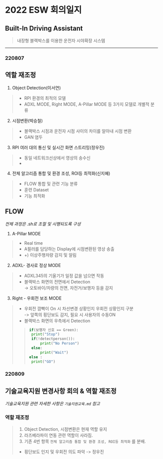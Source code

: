 # 2022 ESW 회의일지
## Built-In Driving Assistant
> 내장형 블랙박스를 이용한 운전자 시야확장 시스템
---
### **220807**
## 역할 재조정
1. Object Detection(이서연)
>   - RPI 환경의 최적의 모델
>   - ADXL MODE, Right MODE, A-Pillar MODE 등 3가지 모델로 개별적 분류
2. 시점변환(박승철)
>   - 블랙박스 시점과 운전자 시점 사이의 차이를 알아내 시점 변환
>   - GAN 염두
3. RPI 여러 대의 통신 및 실시간 화면 스트리밍(정우진)
>   - 동일 네트워크선상에서 영상의 송수신
>   - 
4. 전체 알고리즘 통합 및 환경 조성, ROI등 최적화(신지혜)
>   - FLOW 통합 및 관련 기능 분류
>   - 훈련 Dataset
>   - 기능 최적화

## FLOW
*전체 과정은 .sh로 조절 및 시행되도록 구성*
 1. A-Pillar MODE
> - Real time
> - A필러를 담당하는 Display에 시점변환된 영상 송출<br/>
> - +) 이상주행차량 감지 및 알림
 
 2. ADXL- 경사로 정상 MODE
> - ADXL345의 기울기가 일정 값을 넘으면 작동
> - 블랙박스 화면의 전면에서 Detection  
> -> 오토바이/차량의 전면, 자전거/보행자 등을 감지
 3. Right - 우회전 보조 MODE  
> - 우회전 깜빡이 On 시 차선변경 상황인지 우회전 상황인지 구분  
> -> 앞쪽의 횡단보도 감지, 필요 시 사용자의 수동ON
> - 블랙박스 화면의 우측에서 Detection
>> ``` python
>> if(보행자 신호 == Green):
>>  print("Stop")
>>  if(!detectperson()):
>>      print("No Person")
>>  else:
>>      print("Wait")
>> else :
>>  print("GO")
>>```

### **220809**
## 기술교육지원 변경사항 회의 & 역할 재조정
*기술교육지원 관련 자세한 사항은 `기술지원교육.md` 참고*

### 역할 재조정
> 1. Object Detection, 시점변환은 현재 역할 유지
> 2. 라즈베라파이 연동 관련 역할이 사라짐.
> 3. 기존 4번 항목 `전체 알고리즘 통합 및 환경 조성, ROI등 최적화` 를 분배.
> - 횡단보도 인지 및 우회전 의도 파악 -> 정우진
